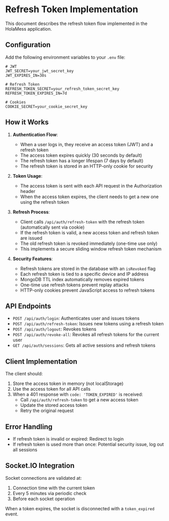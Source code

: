 # Refresh Token Implementation

This document describes the refresh token flow implemented in the HolaMess application.

## Configuration

Add the following environment variables to your `.env` file:

```
# JWT
JWT_SECRET=your_jwt_secret_key
JWT_EXPIRES_IN=30s

# Refresh Token
REFRESH_TOKEN_SECRET=your_refresh_token_secret_key
REFRESH_TOKEN_EXPIRES_IN=7d

# Cookies
COOKIE_SECRET=your_cookie_secret_key
```

## How it Works

1. **Authentication Flow**:
   - When a user logs in, they receive an access token (JWT) and a refresh token
   - The access token expires quickly (30 seconds by default)
   - The refresh token has a longer lifespan (7 days by default)
   - The refresh token is stored in an HTTP-only cookie for security

2. **Token Usage**:
   - The access token is sent with each API request in the Authorization header
   - When the access token expires, the client needs to get a new one using the refresh token

3. **Refresh Process**:
   - Client calls `/api/auth/refresh-token` with the refresh token (automatically sent via cookie)
   - If the refresh token is valid, a new access token and refresh token are issued
   - The old refresh token is revoked immediately (one-time use only)
   - This implements a secure sliding window refresh token mechanism

4. **Security Features**:
   - Refresh tokens are stored in the database with an `isRevoked` flag
   - Each refresh token is tied to a specific device and IP address
   - MongoDB TTL index automatically removes expired tokens
   - One-time use refresh tokens prevent replay attacks
   - HTTP-only cookies prevent JavaScript access to refresh tokens

## API Endpoints

- `POST /api/auth/login`: Authenticates user and issues tokens
- `POST /api/auth/refresh-token`: Issues new tokens using a refresh token
- `POST /api/auth/logout`: Revokes tokens
- `POST /api/auth/revoke-all`: Revokes all refresh tokens for the current user
- `GET /api/auth/sessions`: Gets all active sessions and refresh tokens

## Client Implementation

The client should:

1. Store the access token in memory (not localStorage)
2. Use the access token for all API calls
3. When a 401 response with `code: 'TOKEN_EXPIRED'` is received:
   - Call `/api/auth/refresh-token` to get a new access token
   - Update the stored access token
   - Retry the original request

## Error Handling

- If refresh token is invalid or expired: Redirect to login
- If refresh token is used more than once: Potential security issue, log out all sessions

## Socket.IO Integration

Socket connections are validated at:
1. Connection time with the current token
2. Every 5 minutes via periodic check
3. Before each socket operation

When a token expires, the socket is disconnected with a `token_expired` event.

